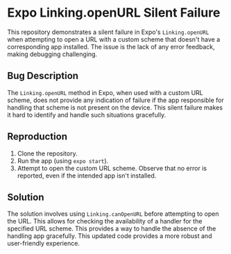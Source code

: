 # Expo Linking.openURL Silent Failure

This repository demonstrates a silent failure in Expo's `Linking.openURL` when attempting to open a URL with a custom scheme that doesn't have a corresponding app installed. The issue is the lack of any error feedback, making debugging challenging.

## Bug Description

The `Linking.openURL` method in Expo, when used with a custom URL scheme, does not provide any indication of failure if the app responsible for handling that scheme is not present on the device.  This silent failure makes it hard to identify and handle such situations gracefully.

## Reproduction

1. Clone the repository.
2. Run the app (using `expo start`).
3. Attempt to open the custom URL scheme. Observe that no error is reported, even if the intended app isn't installed.

## Solution

The solution involves using `Linking.canOpenURL` before attempting to open the URL. This allows for checking the availability of a handler for the specified URL scheme.  This provides a way to handle the absence of the handling app gracefully.  This updated code provides a more robust and user-friendly experience.